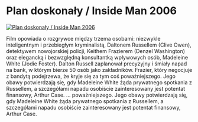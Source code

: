 Plan doskonały / Inside Man 2006 
=============
[![Plan doskonały / Inside Man 2006 ](http://vidos.pl/images/player.gif)](http://vidos.pl/plan-doskonaly-inside-man-2006)

 Film opowiada o rozgrywce między trzema osobami: niezwykle inteligentnym i przebiegłym kryminalistą, Daltonem Russellem (Clive Owen), detektywem nowojorskiej policji, Keithem Frazierem (Denzel Washington) oraz elegancką i bezwzględną konsultantką wpływowych osób, Madeleine White (Jodie Foster). Dalton Russell zaplanował precyzyjny i śmiały napad na bank, w którym bierze 50 osób jako zakładników. Frazier, który negocjuje z bandytą podejrzewa, że kryje się za tym coś poważniejszego. Jego obawy potwierdzają się, gdy Madeleine White żąda prywatnego spotkania z Russellem, a szczegółami napadu osobiście zainteresowany jest potentat finansowy, Arthur Case.  ... poważniejszego. Jego obawy potwierdzają się, gdy Madeleine White żąda prywatnego spotkania z Russellem, a szczegółami napadu osobiście zainteresowany jest potentat finansowy, Arthur Case.
